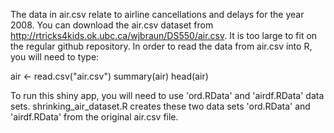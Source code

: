 

 The data in air.csv relate to airline cancellations and delays for the year 2008. You can download the air.csv dataset from http://rtricks4kids.ok.ubc.ca/wjbraun/DS550/air.csv. It is too large to fit on the regular github repository. 
 In order to read the data from air.csv into R, you will need to type: 

air <- read.csv("air.csv")
summary(air)
head(air)

To run this shiny app, you will need to use 'ord.RData' and 'airdf.RData' data sets.
shrinking_air_dataset.R creates these two data sets 'ord.RData' and 'airdf.RData' from the original air.csv file. 
